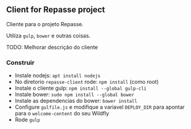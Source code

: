 Client for Repasse project
--

Cliente para o projeto Repasse.

Utiliza `gulp`, `bower` e outras coisas.

TODO: Melhorar descrição do cliente

### Construir

- Instale nodejs: `apt install nodejs`
- No diretorio `repasse-client` rode: `npm install` (como root)
- Instale o cliente gulp: `npm install --global gulp-cli`
- Instale bower: `sudo npm install --global bower`
- Instale as dependencias do bower: `bower install`
- Configure `gulfile.js` e modifique a variavel `DEPLOY_DIR` para apontar para o `welcome-content` do seu Wildfly
- Rode `gulp`
